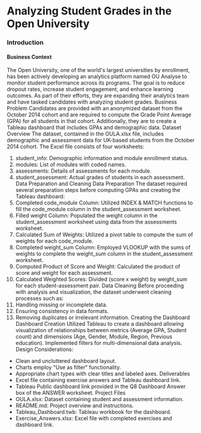# Analyzing Student Grades in the Open University
### Introduction
#### Business Context
The Open University, one of the world's largest universities by enrollment, has been actively developing an analytics platform named OU Analyse to monitor student performance across its programs. The goal is to reduce dropout rates, increase student engagement, and enhance learning outcomes. As part of their efforts, they are expanding their analytics team and have tasked candidates with analyzing student grades.
Business Problem
Candidates are provided with an anonymized dataset from the October 2014 cohort and are required to compute the Grade Point Average (GPA) for all students in that cohort. Additionally, they are to create a Tableau dashboard that includes GPAs and demographic data.
Dataset Overview
The dataset, contained in the OULA.xlsx file, includes demographic and assessment data for UK-based students from the October 2014 cohort. The Excel file consists of four worksheets:
1. student_info: Demographic information and module enrollment status.
2. modules: List of modules with coded names.
3. assessments: Details of assessments for each module.
4. student_assessment: Actual grades of students in each assessment.
Data Preparation and Cleaning
Data Preparation
The dataset required several preparation steps before computing GPAs and creating the Tableau dashboard:
1. Completed code_module Column: Utilized INDEX & MATCH functions to fill the code_module column in the student_assessment worksheet.
2. Filled weight Column: Populated the weight column in the student_assessment worksheet using data from the assessments worksheet.
3. Calculated Sum of Weights: Utilized a pivot table to compute the sum of weights for each code_module.
4. Completed weight_sum Column: Employed VLOOKUP with the sums of weights to complete the weight_sum column in the student_assessment worksheet.
5. Computed Product of Score and Weight: Calculated the product of score and weight for each assessment.
6. Calculated Weighted Scores: Divided (score x weight) by weight_sum for each student-assessment pair.
Data Cleaning
Before proceeding with analysis and visualization, the dataset underwent cleaning processes such as:
1. Handling missing or incomplete data.
2. Ensuring consistency in data formats.
3. Removing duplicates or irrelevant information.
Creating the Dashboard
Dashboard Creation
Utilized Tableau to create a dashboard allowing visualization of relationships between metrics (Average GPA, Student count) and dimensions (Age, Gender, Module, Region, Previous education). Implemented filters for multi-dimensional data analysis.
Design Considerations:
* Clean and uncluttered dashboard layout.
* Charts employ "Use as filter" functionality.
* Appropriate chart types with clear titles and labeled axes.
Deliverables
* Excel file containing exercise answers and Tableau dashboard link.
* Tableau Public dashboard link provided in the Q8 Dashboard Answer box of the ANSWER worksheet.
Project Files
* OULA.xlsx: Dataset containing student and assessment information.
* README.md: Project overview and instructions.
* Tableau_Dashboard.twb: Tableau workbook for the dashboard.
* Exercise_Answers.xlsx: Excel file with completed exercises and dashboard link.


